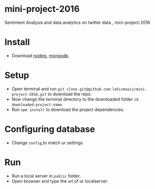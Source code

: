 # mini-project-2016
Sentiment Analysis and data analytics on twitter data , mini-project-2016 
# Install 
- Download [nodejs](https://nodejs.org/en/), [mongodb](https://www.mongodb.com/download-center).
# Setup
- Open terminal and run `git clone git@github.com:lokismaxis/mini-project-2016.git` to download the repo.
- Now change the terminal directory to the downloaded folder `cd downloaded-project-name`.
- Run `npm install` to download the project dependencies.
# Configuring database
- Change `config`,to match ur settings 
# Run
- Run a local server in `public` folder.
- Open browser and type the url of ur localserver.